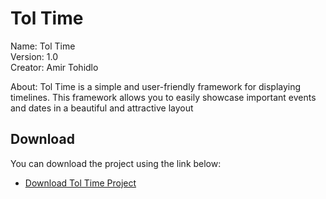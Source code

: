 # Tol Time

Name: Tol Time  
Version: 1.0  
Creator: Amir Tohidlo

About: Tol Time is a simple and user-friendly framework for displaying timelines. This framework allows you to easily showcase important events and dates in a beautiful and attractive layout

## Download

You can download the project using the link below:
- [Download Tol Time Project](https://github.com/username/tol-time)
